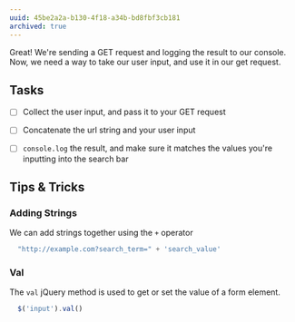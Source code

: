 ```yaml
---
uuid: 45be2a2a-b130-4f18-a34b-bd8fbf3cb181
archived: true
---
```



Great! We're sending a GET request and logging the result to our console. Now, we need a way
to take our user input, and use it in our get request.

## Tasks

- [ ] Collect the user input, and pass it to your GET request
- [ ] Concatenate the url string and your user input
- [ ] `console.log` the result, and make sure it matches the values you're inputting into the search bar


## Tips & Tricks

### Adding Strings

We can add strings together using the `+` operator

```javascript
  "http://example.com?search_term=" + 'search_value'
```

### Val

The `val` jQuery method is used to get or set the value of a form element.

```javascript
  $('input').val()
```
